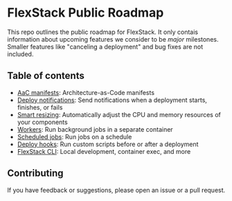 # FlexStack Public Roadmap

This repo outlines the public roadmap for FlexStack. It only contais information about 
upcoming features we consider to be _major_ milestones. Smaller features like "canceling a deployment" 
and bug fixes are not included.

## Table of contents

- [AaC manifests](0-AaC-manifests.md): Architecture-as-Code manifests
- [Deploy notifications](1-Deploy-notifications.md): Send notifications when a deployment starts, finishes, or fails
- [Smart resizing](2-Smart-resizing.md): Automatically adjust the CPU and memory resources of your components
- [Workers](3-Workers.md): Run background jobs in a separate container
- [Scheduled jobs](4-Scheduled-jobs.md): Run jobs on a schedule
- [Deploy hooks](5-Deploy-hooks.md): Run custom scripts before or after a deployment
- [FlexStack CLI](6-FlexStack-CLI.md): Local development, container exec, and more

## Contributing

If you have feedback or suggestions, please open an issue or a pull request.
